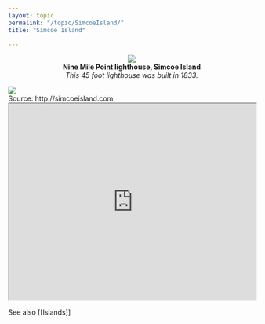 ```yaml
---
layout: topic
permalink: "/topic/SimcoeIsland/"
title: "Simcoe Island"

---
```


<p align="center"><img src="http://home.ca.inter.net/~gkmd/ninemilepoint.jpg">
<br><b>Nine Mile Point lighthouse, Simcoe Island</b><br><i>This 45 foot lighthouse was built in 1833.</i></p>
<img class="chartsegment" src="Images/Simcoe-Horseshoe.jpg">
<br>
<div class="item">
Source: http://simcoeisland.com
<iframe src="http://simcoeisland.com" width=100% height="400" name="simcoe" frameborder="1" scrolling=yes ></iframe>
</div>


See also [[Islands]]

